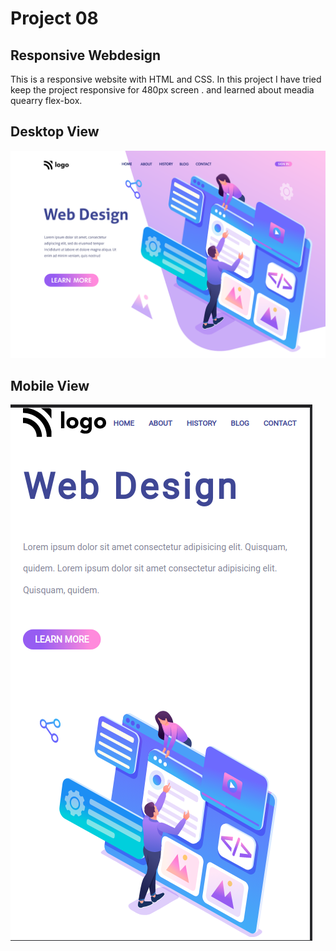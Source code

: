 # Project 08
## Responsive Webdesign

This is a responsive website with HTML and CSS.
In this project I have tried keep the project responsive for 480px screen . and learned about meadia quearry flex-box.
  

## Desktop View

![image](/8.png)

## Mobile View

![image](/mobileview.png)